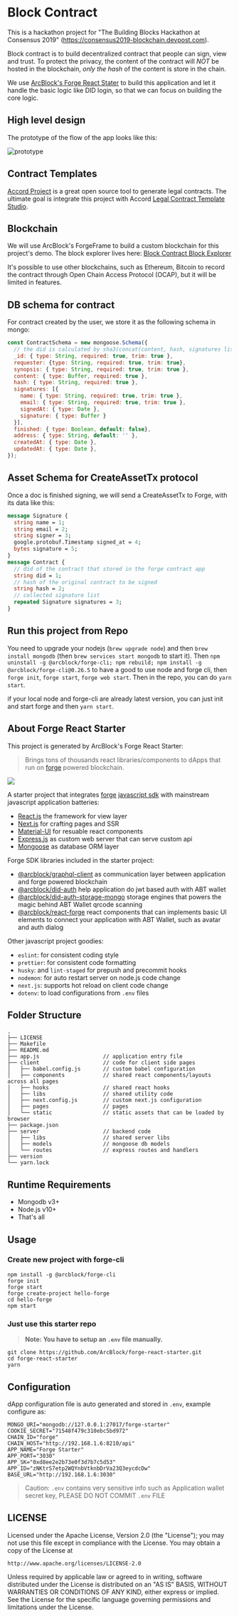 # Block Contract

This is a hackathon project for "The Building Blocks Hackathon at Consensus 2019" (https://consensus2019-blockchain.devpost.com).

Block contract is to build decentralized contract that people can sign, view and trust. To protect the privacy, the content of the contract will *NOT* be hosted in the blockchain, *only the hash* of the content is store in the chain.

We use [ArcBlock's Forge React Stater](#about-forge-react-starter) to build this application and let it handle the basic logic like DID login, so that we can focus on building the core logic.

## High level design

The prototype of the flow of the app looks like this:

![prototype](docs/prototype.jpg)

## Contract Templates

[Accord Project](https://www.accordproject.org) is a great open source tool to generate legal contracts.  The ultimate goal is integrate this project with Accord [Legal Contract Template Studio](https://studio.accordproject.org).

## Blockchain

We will use ArcBlock's ForgeFrame to build a custom blockchain for this project's demo.  The block explorer lives here: [Block Contract Block Explorer](https://contract.abtnetwork.io/dashboard)

It's possible to use other blockchains, such as Ethereum, Bitcoin to record the contract through Open Chain Access Protocol (OCAP), but it will be limited in features.

## DB schema for contract

For contract created by the user, we store it as the following schema in mongo:

```javascript
const ContractSchema = new mongoose.Schema({
  // the did is calculated by sha3(concat(content, hash, signatures list without each sig))
  _id: { type: String, required: true, trim: true },
  requester: {type: String, required: true, trim: true},
  synopsis: { type: String, required: true, trim: true },
  content: { type: Buffer, required: true },
  hash: { type: String, required: true },
  signatures: [{
    name: { type: String, required: true, trim: true },
    email: { type: String, required: true, trim: true },
    signedAt: { type: Date },
    signature: { type: Buffer }
  }],
  finished: { type: Boolean, default: false},
  address: { type: String, default: '' },
  createdAt: { type: Date },
  updatedAt: { type: Date },
});
```

## Asset Schema for CreateAssetTx protocol

Once a doc is finished signing, we will send a CreateAssetTx to Forge, with its data like this:

```proto
message Signature {
  string name = 1;
  string email = 2;
  string signer = 3;
  google.protobuf.Timestamp signed_at = 4;
  bytes signature = 5;
}
message Contract {
  // did of the contract that stored in the forge contract app
  string did = 1;
  // hash of the original contract to be signed
  string hash = 2;
  // collected signature list
  repeated Signature signatures = 3;
}
```

## Run this project from Repo

You need to upgrade your nodejs (`brew upgrade node`) and then `brew install mongodb` (then `brew services start mongodb` to start it). Then `npm uninstall -g @arcblock/forge-cli; npm rebuild; npm install -g @arcblock/forge-cli@0.26.5` to have a good to use node and forge cli, then `forge init`, `forge start`, `forge web start`. Then in the repo, you can do `yarn start`.

if your local node and forge-cli are already latest version, you can just init and start forge and then `yarn start`.

## About Forge React Starter

This project is generated by ArcBlock's Forge React Starter:

> Brings tons of thousands react libraries/components to dApps that run on [forge](https://www.arcblock.io/en/forge-sdk) powered blockchain.

![](./docs/starter-home.png)

A starter project that integrates [forge](https://docs.arcblock.io/forge/latest/) [javascript sdk](https://docs.arcblock.io/forge/latest/sdk/javascript.html) with mainstream javascript application batteries:

- [React.js](https://reactjs.org/) the framework for view layer
- [Next.js](https://nextjs.org/) for crafting pages and SSR
- [Material-UI](https://material-ui.com/) for resuable react components
- [Express.js](http://expressjs.com/) as custom web server that can serve custom api
- [Mongoose](https://mongoosejs.com/) as database ORM layer

Forge SDK libraries included in the starter project:

- [@arcblock/graphql-client](https://www.npmjs.com/package/@arcblock/graphql-client) as communication layer between application and forge powered blockchain
- [@arcblock/did-auth](https://www.npmjs.com/package/@arcblock/did-auth) help application do jwt based auth with ABT wallet
- [@arcblock/did-auth-storage-mongo](https://www.npmjs.com/package/@arcblock/did-auth-storage-mongo) storage engines that powers the magic behind ABT Wallet qrcode scanning
- [@arcblock/react-forge](https://www.npmjs.com/package/@arcblock/react-forge) react components that can implements basic UI elements to connect your application with ABT Wallet, such as avatar and auth dialog

Other javascript project goodies:

- `eslint`: for consistent coding style
- `prettier`: for consistent code formatting
- `husky`: and `lint-staged` for prepush and precommit hooks
- `nodemon`: for auto restart server on node.js code change
- `next.js`: supports hot reload on client code change
- `dotenv`: to load configurations from `.env` files

## Folder Structure

```terminal
.
├── LICENSE
├── Makefile
├── README.md
├── app.js                    // application entry file
├── client                    // code for client side pages
│   ├── babel.config.js       // custom babel configuration
│   ├── components            // shared react components/layouts across all pages
│   ├── hooks                 // shared react hooks
│   ├── libs                  // shared utility code
│   ├── next.config.js        // custom next.js configuration
│   ├── pages                 // pages
│   └── static                // static assets that can be loaded by browser
├── package.json
├── server                    // backend code
│   ├── libs                  // shared server libs
│   ├── models                // mongoose db models
│   └── routes                // express routes and handlers
├── version
└── yarn.lock
```

## Runtime Requirements

- Mongodb v3+
- Node.js v10+
- That's all

## Usage

### Create new project with forge-cli

```terminal
npm install -g @arcblock/forge-cli
forge init
forge start
forge create-project hello-forge
cd hello-forge
npm start
```

### Just use this starter repo

> **Note: You have to setup an `.env` file manually.**

```terminal
git clone https://github.com/ArcBlock/forge-react-starter.git
cd forge-react-starter
yarn
```

## Configuration

dApp configuration file is auto generated and stored in `.env`, example configure as:

```text
MONGO_URI="mongodb://127.0.0.1:27017/forge-starter"
COOKIE_SECRET="71548f479c310ebc5bd972"
CHAIN_ID="forge"
CHAIN_HOST="http://192.168.1.6:8210/api"
APP_NAME="Forge Starter"
APP_PORT="3030"
APP_SK="0xd8ee2e2b73e0f3d7b7c5d53"
APP_ID="zNKtrS7etp2WQYnbVtknbDrVa23Q3eycdcDw"
BASE_URL="http://192.168.1.6:3030"
```

> Caution: `.env` contains very sensitive info such as Application wallet secret key, PLEASE DO NOT COMMIT `.env` FILE

## LICENSE

Licensed under the Apache License, Version 2.0 (the "License");
you may not use this file except in compliance with the License.
You may obtain a copy of the License at

    http://www.apache.org/licenses/LICENSE-2.0

Unless required by applicable law or agreed to in writing, software
distributed under the License is distributed on an "AS IS" BASIS,
WITHOUT WARRANTIES OR CONDITIONS OF ANY KIND, either express or implied.
See the License for the specific language governing permissions and
limitations under the License.
